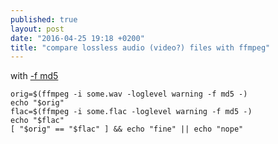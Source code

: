 ```yaml
---
published: true
layout: post
date: "2016-04-25 19:18 +0200"
title: "compare lossless audio (video?) files with ffmpeg"
---
```

with [-f md5](http://ffmpeg.org/ffmpeg-all.html#md5-1)

    orig=$(ffmpeg -i some.wav -loglevel warning -f md5 -)
    echo "$orig"
    flac=$(ffmpeg -i some.flac -loglevel warning -f md5 -)
    echo "$flac"
    [ "$orig" == "$flac" ] && echo "fine" || echo "nope"
